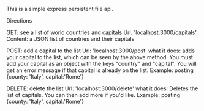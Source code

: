 This is a simple express persistent file api.

Directions



GET: see a list of world countries and capitals
    Url: 'localhost:3000/capitals'
    Content: a JSON list of countries and their capitals
    
POST: add a capital to the list
    Url: 'localhost:3000/post'
    what it does: adds your capital to the list, which can be seen by the above method.  You must add your capital as an object with the keys "country" and "capital".  You will get an error message if that capital is already on the list.
Example: posting {county: 'Italy', capital:'Rome'}

DELETE: delete the list 
    Url: 'localhost:3000/delete'
    what it does: Deletes the list of capitals. You can then add more if you'd like.
Example: posting {county: 'Italy', capital:'Rome'}


